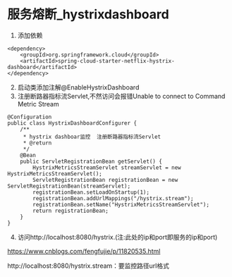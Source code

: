 # 服务熔断_hystrixdashboard
1. 添加依赖
```
<dependency>
    <groupId>org.springframework.cloud</groupId>
    <artifactId>spring-cloud-starter-netflix-hystrix-dashboard</artifactId>
</dependency>
```
2. 启动类添加注解@EnableHystrixDashboard
3. 注册断路器指标流Servlet,不然访问会报错Unable to connect to Command Metric Stream
```
@Configuration
public class HystrixDashboardConfigurer {
    /**
     * hystrix dashboar监控  注册断路器指标流Servlet
     * @return
     */
    @Bean
    public ServletRegistrationBean getServlet() {
        HystrixMetricsStreamServlet streamServlet = new HystrixMetricsStreamServlet();
        ServletRegistrationBean registrationBean = new ServletRegistrationBean(streamServlet);
        registrationBean.setLoadOnStartup(1);
        registrationBean.addUrlMappings("/hystrix.stream");
        registrationBean.setName("HystrixMetricsStreamServlet");
        return registrationBean;
    }
}
```
4. 访问http://localhost:8080/hystrix.(注:此处的ip和port即服务的ip和port)

https://www.cnblogs.com/fengfujie/p/11820535.html


http://localhost:8080/hystrix.stream：要监控路径url格式